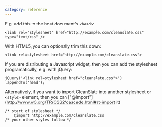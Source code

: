 ```yaml
---
category: reference
---
```


E.g. add this to the host document's `<head>`:

    <link rel="stylesheet" href="http://example.com/cleanslate.css" type="text/css" />

With HTML5, you can optionally trim this down:

    <link rel=stylesheet href="http://example.com/cleanslate.css">

If you are distributing a Javascript widget, then you can add the stylesheet programatically, e.g. with jQuery:

    jQuery('<link rel=stylesheet href="cleanslate.css">')
    .appendTo('head');

Alternatively, if you want to import CleanSlate into another stylesheet or `<style>` element, then you can ["@import"](http://www.w3.org/TR/CSS2/cascade.html#at-import it)

    /* start of stylesheet */
        @import http://example.com/cleanslate.css
    /* your other styles follow */